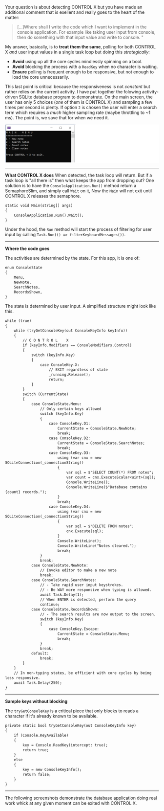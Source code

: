 Your question is about detecting CONTROL X but you have made an additional comment that is exellent and really goes to the heart of the matter:
>[...]Where shall I write the code which I want to implement in the console application. For example like taking user input from console, then do something with that input value and write to console. "

My answer, basically, is to **treat them the same**, polling for both CONTROL X _and_ user input values in a single task loop but doing this _strategically_:

- **Avoid** using up all the core cycles mindlessly spinning on a bool.
- **Avoid** blocking the process with a `ReadKey` when no character is waiting.
- **Ensure** polling is frequent enough to be responsive, but not enough to load the core unnecessarily.

This last point is critical because the responsiveness is not _constant_ but rather relies on the current activity. I have put together the folowing activity-driven SQLite database program to demonstrate. On the main screen, the user has only 5 choices (_one_ of them is CONTROL X) and sampling a few times per second is plenty. If option `2` is chosen the user will enter a search term which requires a _much_ higher sampling rate (maybe throttling to ~1 ms). The point is, we save that for when we need it.

![Main Menu](https://github.com/IVSoftware/key_filter_for_console/blob/master/key_filter_for_console/ReadMe/small%20screenshot.png)

***
**What CONTROL X does**
When detected, the task loop will return. But if a task loop is "all there is" then what keeps the app from dropping out? One solution is to have the `ConsoleApplication.Run()` method return a SemaphoreSlim, and simply call `Wait` on it, Now the `Main` will not exit until CONTROL X releases the semaphore. 

    static void Main(string[] args)
    {
        ConsoleApplication.Run().Wait();
    }

Under the hood, the `Run` method will start the process of filtering for user input by calling `Task.Run(() => filterKeyboardMessages())`.
***
**Where the code goes**

The activities are determined by the state. For this app, it is one of:

    enum ConsoleState
    {
        Menu,
        NewNote,
        SearchNotes,
        RecordsShown,
    }

The state is determined by user input. A simplified structure might look like this.

    while (true)
    {
        while (tryGetConsoleKey(out ConsoleKeyInfo keyInfo))
        {
            // C O N T R O L    X 
            if (keyInfo.Modifiers == ConsoleModifiers.Control)
            {
                switch (keyInfo.Key)
                {
                    case ConsoleKey.X:
                        // EXIT regardless of state
                        _running.Release();
                        return;
                }
            }
            switch (CurrentState)
            {
                case ConsoleState.Menu:
                    // Only certain keys allowed
                    switch (keyInfo.Key)
                    {
                        case ConsoleKey.D1:
                            CurrentState = ConsoleState.NewNote;
                            break;
                        case ConsoleKey.D2:
                            CurrentState = ConsoleState.SearchNotes;
                            break;
                        case ConsoleKey.D3:
                            using (var cnx = new SQLiteConnection(_connectionString))
                            {
                                var sql = $"SELECT COUNT(*) FROM notes";
                                var count = cnx.ExecuteScalar<uint>(sql);
                                Console.WriteLine();
                                Console.WriteLine($"Database contains {count} records.");
                            }
                            break;
                        case ConsoleKey.D4:
                            using (var cnx = new SQLiteConnection(_connectionString))
                            {
                                var sql = $"DELETE FROM notes";
                                cnx.Execute(sql);
                            }
                            Console.WriteLine();
                            Console.WriteLine("Notes cleared.");
                            break;
                    }
                    break;
                case ConsoleState.NewNote:
                    // Invoke editor to make a new note
                    break;
                case ConsoleState.SearchNotes:
                    // - Take rapid user input keystrokes.
                    // - Be WAY more responsive when typing is allowed.
                    await Task.Delay(1);
                    // When ENTER is detected, perform the query
                    continue;
                case ConsoleState.RecordsShown:
                    // - The search results are now output to the screen.
                    switch (keyInfo.Key)
                    {
                        case ConsoleKey.Escape:
                            CurrentState = ConsoleState.Menu;
                            break;
                    }
                    break;
                default:
                    break;
            }
        }
        // In non-typing states, be efficient with core cycles by being less responsive.
        await Task.Delay(250);
    }

***
**Sample keys without blocking**

The `tryGetConsoleKey` is a critical piece that only blocks to reads a character if it's already known to be available.

    private static bool tryGetConsoleKey(out ConsoleKeyInfo key)
    {
        if (Console.KeyAvailable)
        {
            key = Console.ReadKey(intercept: true);
            return true;
        }
        else
        {
            key = new ConsoleKeyInfo();
            return false;
        }
    }

***
The following screenshots demonstrate the database application doing real work whick at any given moment can be exited with CONTROL X.
